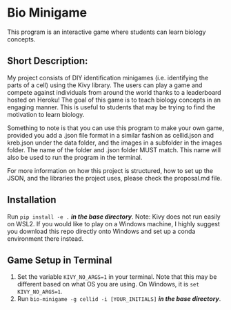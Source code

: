 # Bio Minigame
This program is an interactive game where students can learn biology concepts.

## Short Description:
My project consists of DIY identification minigames (i.e. identifying the parts of a cell) using the Kivy library. The users can play a game and compete against individuals from around the world thanks to a leaderboard hosted on Heroku! The goal of this game is to teach biology concepts in an engaging manner. This is useful to students that may be trying to find the motivation to learn biology.

Something to note is that you can use this program to make your own game, provided you add a .json file format in a similar fashion as cellid.json and kreb.json under the data folder, and the images in a subfolder in the images folder. The name of the folder and .json folder MUST match. This name will also be used to run the program in the terminal.

For more information on how this project is structured, how to set up the JSON, and the libraries the project uses, please check the proposal.md file.

## Installation
Run ```pip install -e .``` ***in the base directory***.
Note: Kivy does not run easily on WSL2. If you would like to play on a Windows machine, I highly suggest you download this repo directly onto Windows and set up a conda environment there instead.

## Game Setup in Terminal
1. Set the variable ```KIVY_NO_ARGS=1``` in your terminal. Note that this may be different based on what OS you are using. On Windows, it is ```set KIVY_NO_ARGS=1```.
2. Run ```bio-minigame -g cellid -i [YOUR_INITIALS]``` ***in the base directory***.
